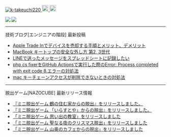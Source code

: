 <p align="left"> 
  <a href="https://github.com/k-takeuchi220/k-takeuchi220/">
    <img src="https://komarev.com/ghpvc/?username=k-takeuchi220" alt="k-takeuchi220" />
  </a>
  <a href="http://twitter.com/took220">
    <img height="20" src="https://img.shields.io/twitter/follow/took220?label=Twitter&logo=twitter&style=flat" />
  </a>
  <a href="https://github.com/k-takeuchi220">
    <img height="20" src="https://img.shields.io/github/followers/k-takeuchi220?label=follow&logo=github&style=flat" />
  </a>
</p>
  
<a href="https://github.com/anuraghazra/github-readme-stats">
  <img align="left" src="https://github-readme-stats.vercel.app/api?username=k-takeuchi220&count_private=true&show_icons=true&theme=prussian" />
</a>
<a href="https://github.com/anuraghazra/github-readme-stats">
  <img align="" src="https://github-readme-stats.vercel.app/api/top-langs/?username=k-takeuchi220&theme=prussian" />
</a>
  
---

技術ブログ[エンジニアの階段] 最新投稿
<!-- ENGINEER:START -->
- [Apple Trade Inでデバイスを売却する手順とメリット、デメリット](https://took.jp/apple-trade-in/)
- [MacBook キートップの安全な外し方 第2, 3世代](https://took.jp/macbook-keytop/)
- [LINEで送ったメッセージをスプレッドシートに記録したい](https://took.jp/line-spreadsheet/)
- [php cs fixerをGitHub Actionsで実行した際のError: Process completed with exit code 8.エラーの対処法](https://took.jp/github-actions-php-fixer/)
- [mac キーチェーンアクセスが削除できないときの対処法](https://took.jp/mac-keychain/)
<!-- ENGINEER:END -->

---

脱出ゲーム[NAZOCUBE] 最新リリース情報
<!-- NAZOCUBE:START -->
- [『ミニ脱出ゲーム 鶴の住む家からの脱出』をリリースしました。](https://nazocube.com/tsuru-release/)
- [『ミニ脱出ゲーム 「いらすとや」からの脱出』をリリースしました。](https://nazocube.com/irasutoya-release/)
- [「ミニ脱出ゲーム 思い出の教室」をリリースしました](https://nazocube.com/school-release/)
- [「ミニ脱出ゲーム 聖なる夜のクリスマス脱出」をリリースしました](https://nazocube.com/xmas-release/)
- [「ミニ脱出ゲーム 山奥のカフェからの脱出」をリリースしました](https://nazocube.com/cafe-release/)
<!-- NAZOCUBE:END -->

